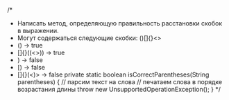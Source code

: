 /*
* Написать метод, определяющую правильность расстановки скобок в выражении.
* Могут содержаться следующие скобки: ()[]{}<>
* () -> true
* []{}((<>)) -> true
* ) -> false
* [) -> false
* []{}(<)> -> false
  private static boolean isCorrectParentheses(String parentheses) {
  // парсим текст на слова
  // печатаем слова в порядке возрастания длины
  throw new UnsupportedOperationException();
  }
  */
